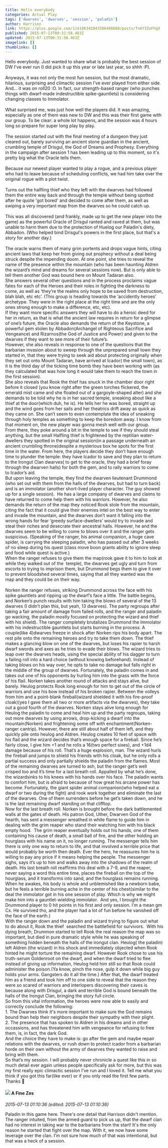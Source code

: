 ```yaml
---
title: Hello everybody
categories: Actual Play
tags: ['dwarves', 'dwarves', 'session', 'paladin']
author: Harrison
link: https://plus.google.com/114186342843586498680/posts/fn6Y3ZoFhgX
published: 2015-07-13T00:31:58.463Z
updated: 2015-07-13T00:31:58.463Z
imagelink: []
thumblinks: []
---
```


Hello everybody. Just wanted to share what is probably the best session of DW I&#39;ve ever run (I did pick it up this year or late last year, so shhh :P).<br /><br />Anyways, it was not only the most fun session, but the most dramatic, hilarious, surprising and climactic session I&#39;ve ever played from either side. And... it was on roll20 :O. In fact, our strength-based ranger (who punches things with dwarf-made indestructible spike-gauntlets) is considering changing classes to Immolator. <br /><br />What surprised me, was just how well the players did. It was amazing, especially as one of them was new to DW and this was their first game with our group. To be clear: a whole lot happens, and the session was 4 hours long so prepare for super long play by play. <br /><br />The session started out with the final meeting of a dungeon they just cleared out, barely surviving an ancient stone guardian in the ancient, crumbling temple of Drisgul, the God of Dreams and Prophesy. Everything in the campaign after session 1 has been leading up to this moment, so it&#39;s pretty big what the Oracle tells them.<br /><br />Because our newest player wanted to play a rogue, and a previous player who had to leave because of scheduling conflicts, we had him take over the original rogue with a plot twist. <br /><br />Turns out the halfling thief who they left with the dwarves had followed them the entire way back and through the temple without being spotted after he quote &#39;got bored&#39; and decided to come after them, as well as swiping a very important map from the dwarves so he could catch up. <br /><br />This was all discovered (and frankly, made up to get the new player into the game) as the powerful Oracle of Drisgul ranted and raved at them, but was unable to harm them due to the protection of Huelog our Paladin&#39;s diety, Abbadon. (Who helped bind Drisgul&#39;s powers in the first place, but that&#39;s a story for another day.) <br /><br />The oracle warns them of many grim portents and drops vague hints, citing ancient laws that keep her from giving out prophecy without a deal being struck despite the impending doom. At one point, she tries to reveal the name of the presence within the mountain (who has been haunting Aldren the wizard’s mind and dreams for several sessions now). But is only able to tell them another God was bound here on Mount Tadaran also. <br />She answers several other questions and in the process proclaims vague fates for each of the Heroes and their roles in fighting the darkness to come, as well as ‘they’re the realms only hope to be saved from destruction, blah blah, etc etc’. (This group is heading towards the ‘accidently heroes’ archetype. They were in the right place at the right time and are the only ones strong enough to make a difference, etc, etc). <br />If they want more specific answers they will have to do a heroic deed for her in return, as that is what the ancient law requires in return for a glimpse of one’s future, the Oracle also demands the return of the Keystone, a powerful gem stolen by Abbadon(Archangel of Righteous Sacrifice and Vengeance) and Rizarnos(the God of Justice and Power) and given to the dwarves if they want to see more of their future’s.<br />However, she also reveals in response to one of the questions that the barbarian invasion about to sweep through the unprepared small town they started in, that they were trying to seek aid about protecting originally when they set out onto Mount Tadaran, have arrived at Icador( the small town), as it is the third day of the ticking time bomb they have been working with (as they calculated that was how long it would take them to reach the town in the first session). <br />She also reveals that Rook the thief has snuck in the chamber door right before it closed (you know right after the green torches flickered, the emerald mist came and she floated out of a gargoyle-shaped alter) and she demands to be told why he is in her sacred temple, sneaking about like a thief at the door(which duh, he is). He tells her he was bored, straight up and the wind goes from her sails and her theatrics drift away as quick as they came on. She can’t seem to even contemplate the idea of sneaking through holy temples as something to keep the boredom away. I know from that moment on, the new player was gonna mesh well with our group. <br />From there, they poke around a bit in the temple to see if they should steal anything, but the small Halfling thief is frightened by the reptilian water-dwellers they spotted in the original session(in a passage underneath an ancient crumbling throne)despite a mysterious box he spots for the first time in the water. From here, the players decide they don’t have enough time to plunder the temple: they have Icador to save and they plan to return to the Irongut Clan dwarves( to get to the oracle, they had a brief foray through the dwarven halls) for both the gem, and to rally warriors to come to Icador’s aid.<br />But upon leaving the temple, they find the dwarven lieutenant Drummond (who set out with them from the halls of the dwarves, but had to turn back) and is an immolator (another short-lived player character. The guy showed up for a single session).  He has a large company of dwarves and claims to have returned to come help them with his warriors. However, he also demands the return of the map they noticed Rook stole from the mountain, citing the fact that it could give their enemies intel on the best way to enter and invade the mountain, and the dwarves don’t want it falling into the wrong hands for fear ‘greedy surface-dwellers’ would try to invade and steal their riches and desecrate their ancestral halls. However, he and the dwarves seem to be willing to come to blows over it and the ranger gets suspicious. (Speaking of the ranger, his animal companion, a huge cave spider, is carrying the sleeping paladin, who has passed out after 3 weeks of no sleep during his quest (class move boon grants ability to ignore sleep and food while quest is active.) <br />When the ranger refuses to give them the map(rook gave it to him to look at while they walked out of the  temple), the dwarves get ugly and turn from escorts to trying to imprison them, but Drummond begs them to give it over to prevent bloodshed several times, saying that all they wanted was the map and they could be on their way. <br /><br />Norken the ranger refuses, striking Drummond across the face with his spike gauntlets and ripping up the dwarf’s face a little. The battle begins, and Norken’s punch results with him taking the blows of several of the 13 dwarves (I didn’t plan this, but yeah, 13 dwarves). The party regroups after taking a fair amount of damage from failed rolls, and the ranger and paladin go wacking, the paladin mostly focused on protecting the wizard and thief with his shield). The ranger completely brutalizes Drummond the Immolator with his indestructible gauntlets but starts burning in the process. A couple(like 4)dwarves freeze in shock after Norken rips his body apart. The rest pile onto the remaining heroes and try to take them down. The thief makes a glancing blow on one of the dwarves, but loses his rapier to harsh dwarf swords and axes as he tries to evade their blows. The wizard tries to leap over the dwarves heads, using the special ability of his dagger to turn a failing roll into a hard choice (without knowing beforehand). Instead of taking blows on his way over, he opts to take no damage but falls right in the middle of the group of dwarves. Fortunately, the paladin comes in and takes out one of his opponents by hurling him into the grass with the force of his flail. Norken takes another round of attacks and stays alive, but barely. Heulog protects Rook long enough for him to get out of the circle of warriors and use his bow instead of his broken rapier. Between the volleys from him and a point-blank fireball(wizard shielded it with his fire-proof cloak)(yes I gave them all two or more artifacts via the dwarves), they take out a good fourth of the dwarves. Norken stays alive long enough for Heulog the paladin to come and heal him up and the party regroups, taking out more dwarves by using arrows, drop-kicking a dwarf into the mountain(Norken) and frightening some off with enchantment(Norken-ranger cantrip). However, there are still about half of them left, and they quickly pile onto heulog and Aldren. Heulog creates 10 feet of space with his flail and the wizard decides that’s enough space for a fireball. Since he’s fairly close, I give him +1 and he rolls a 16(two perfect sixes), and +1d4 damage because of his roll. That’s a huge explosion, man. The wizard hurls the fireball and jumps to shield his friends with his cloak, but he only rolls a partial success and only partially shields the paladin from the flames. Most of the remaining dwarves are turned to ash, but the ranger get’s well crisped too and it’s time for a last breath roll. Appalled by what he’s done, the wizardsinks to his knees with his hands over his face. The paladin wants to comfort him, but is afraid to because of how great his arcane power has become. Fortunately, the giant spider animal companion(who helped eat a dwarf or two during the fight) and rook work together and eliminate the last of the dwarves. One of them surrenders before he get’s taken down, and he is the last remaining dwarf standing on that clifftop. <br />Now for the last breath roll. Norken is brought before the dark battlemented walls at the gates of death. His patron God, Uther, Dwarven God of the hearth, has sent a messenger wreathed in white flame to guide him in dealing with the grim reaper who stand their watching him with his black empty hood.  The grim reaper eventually holds out his hands, one of them containing his cause of death, a small ball of fire, and the other holding an hourglass with his name on it, no longer running. The messenger tells him there is only one way to return to life, and that involved a terrible price that would probably be worth then death. Ever the hero, he reassures him he is willing to pay any price if it means helping the people. The messenger sighs, says it’s up to him and walks away into the shadows of the realm of death. His last breath roll reaffirms this deal with a 7-9, and the reaper, never saying a word this entire time, places the fireball on the top of the hourglass, and it transforms into sand, and the hourglass remains running. When he awakes, his body is whole and unblemished like a newborn babe, but he feels a terrible burning ache in the center of his chest(similar to the deal the immolator got in his one session of play. Which is why we might make him into a gauntlet-wielding immolator.  And yes, I brought the Drummond player to 0 hit points in his first and only session. I’m a mean gm Cx. He survived tho, and the player had a lot of fun before he vanished off the face of the earth.)<br />With the ranger down and the paladin and wizard trying to figure out what to do about it, Rook the thief  searched the battlefield for survivors.  With his dying breath, Drummon started to tell Rook the real reason the map was so important, but died in pure dramatic style while he was speaking of something hidden beneath the halls of the irongut clan. Heulog( the paladin) left Aldren (the wizard) in his shock and immediately objected when Rook hinted he might torture the remaining dwarf. However Rook chose to use his truth-serum Goldenroot on the dwarf, and when the dwarf tried to flee instead of giving up information, Heulog held him still so that Rook could administer the poison.(Ya know, pinch the nose, gulp it down while big guy holds your arms. Gangsters do it all the time.) After that, the dwarf treated him as a friend and took him off to one side to reveal that the reason they were so scared of warriors and interlopers discovering their caves is because along with Drisgul, a dark and terrible God is bound beneath the halls of the Irongut Clan, bringing the story full circle.<br />So from this vital information, the heroes were now able to easily and correctly conclude the following:<br />1. The Dwarves think it&#39;s more important to make sure the God remains bound than help their neighbors despite their sympathy with their plight.<br />2. The presence that has spoken to Aldren in his dreams and in other occassions, and has threatened him with vengeance for refusing to free them, is, in fact, the dark God.<br />And the choice they have to make is: go after the gem and maybe repair relations with the dwarves, or rush down to protect icador from a barbarian horde on their own without the army of dwarves they wanted to raise and bring with them.  <br />So that’s my session. I will probably never chronicle a quest like this in so much detail ever again unless people specifically ask for more, but this was my first really epic climactic session I’ve run and I loved it. Tell me what you think if you got this far(like ever) or if you only read the first few parts. Thanks 
<div id='comment z12mifjhgvbyjnurb04cjd2xdqzbing40qw0k'>
  <h4><img src='{{site.baseurl}}//images/avatars/113672823099658410980_photo.jpg'> A Fine Zes</h4>
      <p><cite>2015-07-13 01:10:36 (edited: 2015-07-13 01:10:36)</cite></p>
        <p>Paladin in this game here. There&#39;s one detail that Harrison didn&#39;t mention. The ranger intuited, from the armed guard to pick us up, that the dwarf clan had no interest in taking war to the barbarians from the start! It&#39;s the only reason he started that fight over the map. With it, we now have some leverage over the clan. I&#39;m not sure how much of that was intentional, but that was a heck of a session.</p>
</div>
        